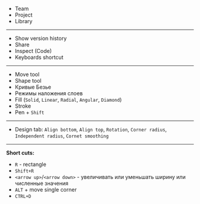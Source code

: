 - Team
- Project
- Library
----------------------------------------------
- Show version history
- Share
- Inspect (Code)
- Keyboards shortcut
----------------------------------------------
- Move tool
- Shape tool
- Кривые Безье
- Режимы наложения слоев
- Fill (`Solid`, `Linear`, `Radial`, `Angular`, `Diamond`)
- Stroke
- Pen + `Shift`
----------------------------------------------
- Design tab: `Align bottom`, `Align top`, `Rotation`, `Corner radius`, `Independent radius`, `Cornet smoothing`
----------------------------------------------
**Short cuts:**
- `R` - rectangle
- `Shift+R`
- `<arrow up>`/`<arrow down>` - увеличивать или уменьшать ширину или численные значения
- `ALT` + move single corner
- `CTRL+D` 
